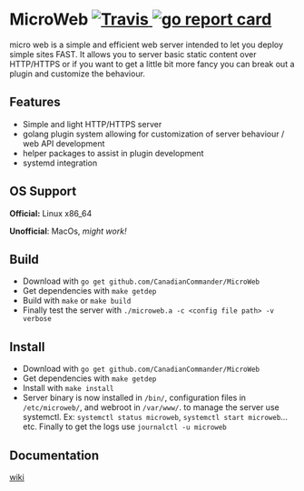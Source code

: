 # MicroWeb [![Travis](https://travis-ci.org/CanadianCommander/MicroWeb.svg?branch=master) ![go report card](https://goreportcard.com/badge/github.com/CanadianCommander/MicroWeb)](https://goreportcard.com/report/github.com/CanadianCommander/MicroWeb)
micro web is a simple and efficient web server intended to let you deploy simple sites FAST. It allows you to server basic static content over HTTP/HTTPS or if you want to get a little bit more fancy you can break out a plugin and customize the behaviour.
## Features
- Simple and light HTTP/HTTPS server
- golang plugin system allowing for customization of server behaviour / web API development
- helper packages to assist in plugin development
- systemd integration

## OS Support
**Official:** Linux x86_64

**Unofficial**: MacOs,  *might work!*
## Build
- Download with `go get github.com/CanadianCommander/MicroWeb`
- Get dependencies with `make getdep`
- Build with `make` or `make build`
- Finally test the server with `./microweb.a -c <config file path> -v verbose`

## Install
- Download with `go get github.com/CanadianCommander/MicroWeb`
- Get dependencies with `make getdep`
- Install with `make install`
- Server binary is now installed in `/bin/`, configuration files in `/etc/microweb/`, and webroot in `/var/www/`. to manage the server use systemctl. Ex: `systemctl status microweb`, `systemctl start microweb`... etc. Finally to get the logs use `journalctl -u microweb`

## Documentation
[wiki](https://github.com/CanadianCommander/MicroWeb/wiki)
